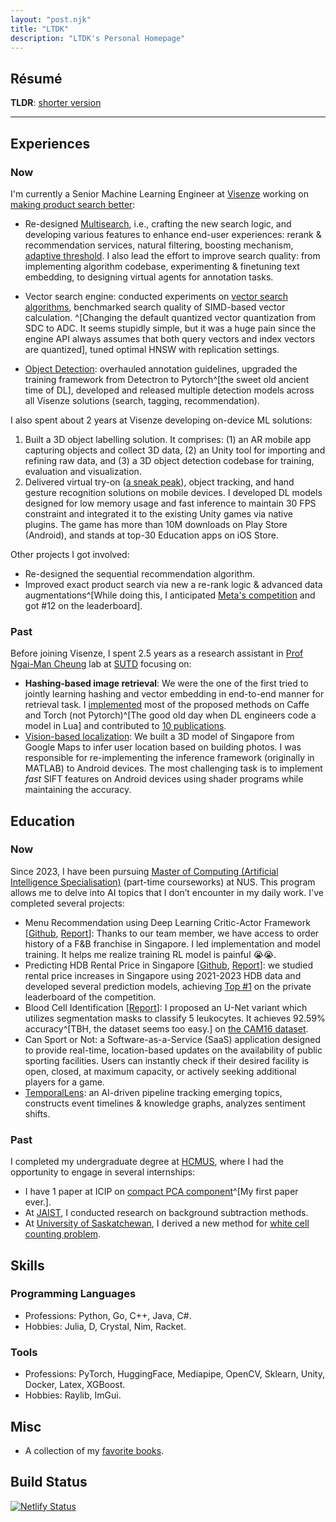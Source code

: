 ```yaml
---
layout: "post.njk"
title: "LTDK"
description: "LTDK's Personal Homepage"
---
```


## Résumé

**TLDR**: [shorter version](/assets/cv.pdf)

---

## Experiences

### Now

I'm currently a Senior Machine Learning Engineer at [Visenze](https://www.visenze.com/) working on [making product search better](https://github.com/dangkhoasdc/awesome-vector-database):
- Re-designed [Multisearch](https://www.visenze.com/discovery-suite/modules/multi-search/), i.e., crafting the new search logic, and developing various features to enhance end-user experiences: rerank & recommendation services, natural filtering, boosting mechanism, [adaptive threshold](/posts/adaptive_threshold/). 
I also lead the effort to improve search quality: from implementing algorithm codebase, experimenting & finetuning text embedding, to designing virtual agents for annotation tasks.

- Vector search engine: conducted experiments on [vector search algorithms](https://github.com/dangkhoasdc/awesome-vector-database), benchmarked search quality of SIMD-based vector calculation. ^[Changing the default quantized vector quantization from SDC to ADC. It seems stupidly simple, but it was a huge pain since the engine API always assumes that both query vectors and index vectors are quantized], tuned optimal HNSW with replication settings.
- [Object Detection](/detect): overhauled annotation guidelines, upgraded the training framework from Detectron to Pytorch^[the sweet old ancient time of DL], developed and released multiple detection models across all Visenze solutions (search, tagging, recommendation).

I also spent about 2 years at Visenze developing on-device ML solutions:

1. Built a 3D object labelling solution. It comprises: (1) an AR mobile app capturing objects and collect 3D data, (2) an Unity tool for importing and refining raw data, and (3) a 3D object detection codebase for training, evaluation and visualization.
2. Delivered virtual try-on ([a sneak peak](https://www.youtube.com/shorts/SMwoToz2V54)), object tracking, and hand gesture recognition solutions on mobile devices.
I developed DL models designed for low memory usage and fast inference to maintain 30 FPS constraint and integrated it to the existing Unity games via native plugins.
The game has more than 10M downloads on Play Store (Android), and stands at top-30 Education apps on iOS Store.

Other projects I got involved:

- Re-designed the sequential recommendation algorithm.
- Improved exact product search via new a re-rank logic & advanced data augmentations^[While doing this, I anticipated [Meta's competition](https://www.drivendata.org/competitions/80/competition-image-similarity-2-dev/leaderboard/) and got #12 on the leaderboard].

### Past

Before joining Visenze, I spent 2.5 years as a research assistant in [Prof Ngai-Man Cheung](https://sites.google.com/site/mancheung0407/) lab at [SUTD](https://www.sutd.edu.sg/) focusing on:
- **Hashing-based image retrieval**: We were the one of the first tried to jointly learning hashing and vector embedding in end-to-end manner for retrieval task. I [implemented](https://github.com/dangkhoasdc/sah) most of the proposed methods on Caffe and Torch (not Pytorch)^[The good old day when DL engineers code a model in Lua] and contributed to [10 publications](https://scholar.google.com/citations?user=jdYVIZwAAAAJ&hl=en).
- [Vision-based localization](https://temasek-labs.sutd.edu.sg/research/tl-projects-completed/telamon-urban-area-scene-based-localization-usbl/): We built a 3D model of Singapore from Google Maps to infer user location based on building photos.
I was responsible for re-implementing the inference framework (originally in MATLAB) to Android devices.
The most challenging task is to implement *fast* SIFT features on Android devices using shader programs while maintaining the accuracy.

## Education

### Now

Since 2023, I have been pursuing [Master of Computing (Artificial Intelligence Specialisation)](https://www.comp.nus.edu.sg/programmes/pg/mai/) (part-time courseworks) at NUS. 
This program allows me to delve into AI topics that I don’t encounter in my daily work. I've completed several projects:
- Menu Recommendation using Deep Learning Critic-Actor Framework [[Github](https://github.com/CS5446-BCKR/RLRS), [Report](/assets/docs/CS5446.pdf)]: Thanks to our team member, we have access to order history of a F&B franchise in Singapore. I led implementation and model training. It helps me realize training RL model is painful :sob::sob:.
- Predicting HDB Rental Price in Singapore [[Github](https://github.com/cs5228-group-1/cs5228-final-project), [Report](/assets/docs/CS5228.pdf)]: we studied rental price increases in Singapore using 2021-2023 HDB data and developed several prediction models, achieving [Top #1](https://www.kaggle.com/competitions/cs5228-2310-final-project/leaderboard?) on the private leaderboard of the competition.
- Blood Cell Identification [[Report](/assets/docs/CS5242.pdf)]: I proposed an U-Net variant which utilizes segmentation masks to classify 5 leukocytes. It achieves 92.59% accuracy^[TBH, the dataset seems too easy.] on [the CAM16 dataset](https://camelyon16.grand-challenge.org/Data/).
- Can Sport or Not: a Software-as-a-Service (SaaS) application designed to provide real-time, location-based updates on the availability of public sporting facilities. Users can instantly check if their desired facility is open, closed, at maximum capacity, or actively seeking additional players for a game.
- [TemporalLens](/assets/docs/CS5246.pdf): an AI-driven pipeline tracking emerging topics, constructs event timelines & knowledge graphs, analyzes sentiment shifts.


### Past

I completed my undergraduate degree at [HCMUS](https://en.hcmus.edu.vn/), where I had the opportunity to engage in several internships:

- I have 1 paper at ICIP on [compact PCA component](https://projet.liris.cnrs.fr/imagine/pub/proceedings/ICIP-2014/Papers/1569902105.pdf)^[My first paper ever.].
- At [JAIST](https://www.jaist.ac.jp/english/), I conducted research on background subtraction methods. 
- At [University of Saskatchewan](https://www.usask.ca/), I derived a new method for [white cell counting problem](https://github.com/dangkhoasdc/CellCounter).

## Skills 
### Programming Languages
- Professions: Python, Go, C++, Java, C#.
- Hobbies: Julia, D, Crystal, Nim, Racket.

### Tools
- Professions: PyTorch, HuggingFace, Mediapipe, OpenCV, Sklearn, Unity, Docker, Latex, XGBoost.
- Hobbies: Raylib, ImGui. 

## Misc

- A collection of my [favorite books](books).

## Build Status
[![Netlify Status](https://api.netlify.com/api/v1/badges/a50de616-5c47-410a-84ec-c06112a7154f/deploy-status)](https://app.netlify.com/sites/ltdk-me/deploys)
